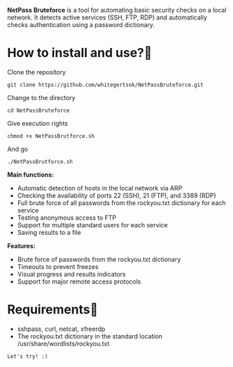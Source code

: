 **NetPass Bruteforce** is a tool for automating basic security checks on a local network. It detects active services (SSH, FTP, RDP) and automatically checks authentication using a password dictionary.
# How to install and use?🚀 
Clone the repository 
```
git clone https://github.com/whitegertsok/NetPassBruteforce.git
```

Change to the directory
```
cd NetPassBruteforce
```
Give execution rights
```
chmod +x NetPassBrutforce.sh
```
And go
```
./NetPassBrutforce.sh
```

**Main functions:**
- Automatic detection of hosts in the local network via ARP
- Checking the availability of ports 22 (SSH), 21 (FTP), and 3389 (RDP)
- Full brute force of all passwords from the rockyou.txt dictionary for each service
- Testing anonymous access to FTP
- Support for multiple standard users for each service
- Saving results to a file

**Features:**
- Brute force of passwords from the rockyou.txt dictionary
- Timeouts to prevent freezes
- Visual progress and results indicators
- Support for major remote access protocols
# Requirements📢
- sshpass, curl, netcat, xfreerdp
- The rockyou.txt dictionary in the standard location /usr/share/wordlists/rockyou.txt
```
Let's try! :)
```
